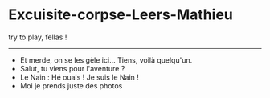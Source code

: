 # Excuisite-corpse-Leers-Mathieu
try to play, fellas !
________________________________

- Et merde, on se les gèle ici... Tiens, voilà quelqu'un.
- Salut, tu viens pour l'aventure ?
- Le Nain : Hé ouais ! Je suis le Nain !
- Moi je prends juste des photos
